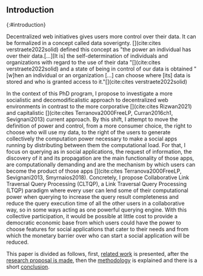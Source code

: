 ## Introduction
{:#introduction}

Decentralized web initiatives gives users more control over their data.
It can be formalized in a concept called data soverignty. [](cite:cites verstraete2022solid) defined this concept as 
"the power an individual has over their data.[...][It is] the self-determination of 
individuals and organizations with regard to the use of their data "[](cite:cites verstraete2022solid)
and a state of being in control of our data is obtained
"[w]hen an individual or an organization [...]
can choose where [its] data is stored and who is granted access to it."[](cite:cites verstraete2022solid)

In the context of this PhD program, I propose to investigate a more socialistic and decomodificalistic approach to decentralized web environments 
in contrast to the more corporative [](cite:cites Rizwan2021) and capitalistic [](cite:cites Terranova2000FreeLP, Curran2016ch1, Sevignani2013) current approach.
By this shift, I attempt to move the definition of power and control, from a more consumer choice, the right to choose who will use my data,
to the right of the users to generate collectively the computation power necessary
to make a social apps running by distributing between them the computational load.
For that, I focus on querying as in social applications, the request of information, the discovery of it
and its propagation are the main functionality of those apps,
are computationally demanding 
and are the mechanism by which users can become the product of those apps [](cite:cites Terranova2000FreeLP, Sevignani2013, Smyrnaios2018).
Concretely, I propose Collaborative Link Traversal Query Processing (CLTQP),
a Link Traversal Query Processing (LTQP) paradigm where every user can lend some of 
their computational power when querying to increase the query result completeness and 
reduce the query execution time of all the other users in a collaborative way,
so in some ways acting as one powerful querying engine.
With this collective participation, it would be possible at little cost to provide a democratic economic base from which
users could have the power to choose features for social applications that cater to their needs and from which
the monetary barrier over who can start a social application will be reduced.



This paper is divided as follows, first,
[related work](#litterature_review) is presented,
after the [research proposal is made](#proposal),
then the [methodology](#evaluation) is explained and there is a short [conclusion](#conclusion).




<!-- 
* Problem statement
    * what is the problem that you are trying to solve? Importance: Why is this problem important and for whom? Who will benefit and who should care? What is the impact of solving this problem (for the research community, or society in general).
* Related work 
    * Has a solution to this problem been attempted before and how? If not, have research efforts tried or solved similar problems? What can you learn from these efforts? If you are addressing an existing problem, what are the limitations of current solutions? What are you adding that is novel? Why?
* Research question(s) and hypotheses 
    * What hypotheses do you make in formulating your solution? What are the questions you need to answer in order to solve the problem? Are there boundary cases you plan to exclude or assumptions you base on?
* Preliminary results 
    * What research methods did you follow in your proposal? Have you produced any results so far?
* Evaluation
    * How do you know you’ve answered your question(s)? What are the methods you apply to test your hypotheses? Have you identified criteria to measure the degree of success of your solution?
* Reflection and future work: Are there any limitations in your approach? What are your planned next steps to complete your investigation?

-->
